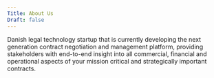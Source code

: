 ```yaml
---
Title: About Us
Draft: false
---
```


Danish legal technology startup that is currently developing the next generation contract negotiation and management platform, providing stakeholders with end-to-end insight into all commercial, financial and operational aspects of your mission critical and strategically important contracts.
